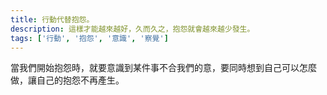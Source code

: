 ```yaml
---
title: 行動代替抱怨。
description: 這樣才能越來越好，久而久之，抱怨就會越來越少發生。
tags: ['行動', '抱怨', '意識', '察覺']
---
```

當我們開始抱怨時，就要意識到某件事不合我們的意，要同時想到自己可以怎麼做，讓自己的抱怨不再產生。
